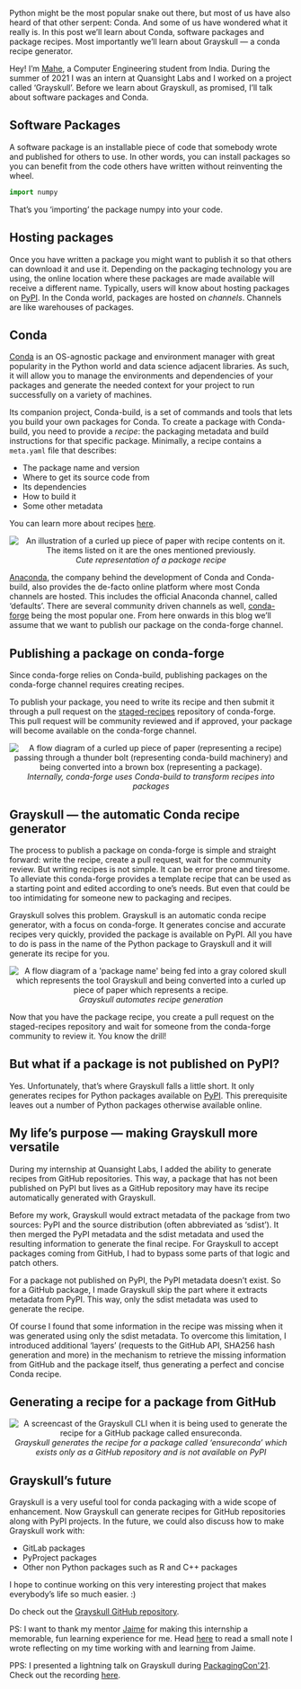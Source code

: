 <!--
.. title: Conda and Grayskull, the Masters of Software Packaging
.. slug: conda-grayskull-packaging
.. date: 2022-01-19 10:00:00 UTC+00:00
.. author: Mahe Iram Khan
.. tags: Conda, conda-forge, recipes, Grayskull, packaging, Python
.. category:
.. link:
.. description:
.. type: text
.. previewimage: /images/2022/01/grayskull.jpg
-->

Python might be the most popular snake out there, but most of us have also heard of that other serpent: Conda. And some of us have wondered what it really is. In this post we’ll learn about Conda, software packages and package recipes. Most importantly we’ll learn about Grayskull — a conda recipe generator.

<!-- TEASER_END -->

Hey! I’m [Mahe](https://twitter.com/IramMahe), a Computer Engineering student from India.
During the summer of 2021 I was an intern at Quansight Labs and I worked on a project called ‘Grayskull’.
Before we learn about Grayskull, as promised, I’ll talk about software packages and Conda.

## Software Packages
A software package is an installable piece of code that somebody wrote and published for others to use. In other words, you can install packages so you can benefit from the code others have written without reinventing the wheel.

```python
import numpy
```

That’s you ‘importing’ the package numpy into your code.

## Hosting packages
Once you have written a package you might want to publish it so that others can download it and use it. Depending on the packaging technology you are using, the online location where these packages are made available will receive a different name. Typically, users will know about hosting packages on [PyPI](https://pypi.org/). In the Conda world, packages are hosted on _channels_.
Channels are like warehouses of packages.

## Conda
[Conda](https://conda.io/en/latest/index.html) is an OS-agnostic package and environment manager with great popularity in the Python world and data science adjacent libraries. As such, it will allow you to manage the environments and dependencies of your packages and generate the needed context for your project to run successfully on a variety of machines.

Its companion project, Conda-build, is a set of commands and tools that lets you build your own packages for Conda. To create a package with Conda-build, you need to provide a _recipe_: the packaging metadata and build instructions for that specific package. Minimally, a recipe contains a `meta.yaml` file that describes:

- The package name and version
- Where to get its source code from
- Its dependencies
- How to build it
- Some other metadata

You can learn more about recipes [here](https://docs.conda.io/projects/conda-build/en/latest/resources/define-metadata.html#meta-yaml).

<p align="center">
    <img
     alt="An illustration of a curled up piece of paper with recipe contents on it. The items listed on it are the ones mentioned previously."
     src="/images/2022/01/recipe_animation.png" />
    <br />
    <i>Cute representation of a package recipe</i>
</p>


[Anaconda](https://anaconda.org/), the company behind the development of Conda and Conda-build, also provides the de-facto online platform where most Conda channels are hosted. This includes the official Anaconda channel, called ‘defaults’. There are several community driven channels as well, [conda-forge](https://conda-forge.org) being the most popular one.
From here onwards in this blog we’ll assume that we want to publish our package on the conda-forge channel.

## Publishing a package on conda-forge
Since conda-forge relies on Conda-build, publishing packages on the conda-forge channel requires creating recipes.

To publish your package, you need to write its recipe and then submit it through a pull request on the [staged-recipes](https://github.com/conda-forge/staged-recipes) repository of conda-forge. This pull request will be community reviewed and if approved, your package will become available on the conda-forge channel.

<p align="center">
    <img
     alt="A flow diagram of a curled up piece of paper (representing a recipe) passing through a thunder bolt (representing conda-build machinery) and being converted into a brown box (representing a package)."
     src="/images/2022/01/conda-build.png">
    <i><br>Internally, conda-forge uses Conda-build to transform recipes into packages</i>
</p>

## Grayskull — the automatic Conda recipe generator
The process to publish a package on conda-forge is simple and straight forward: write the recipe, create a pull request, wait for the community review. But writing recipes is not simple. It can be error prone and tiresome.
To alleviate this conda-forge provides a template recipe that can be used as a starting point and edited according to one’s needs. But even that could be too intimidating for someone new to packaging and recipes.

Grayskull solves this problem. Grayskull is an automatic conda recipe generator, with a focus on conda-forge. It generates concise and accurate recipes very quickly, provided the package is available on PyPI.
All you have to do is pass in the name of the Python package to Grayskull and it will generate its recipe for you.

<p align="center">
    <img
     alt="A flow diagram of a 'package name' being fed into a gray colored skull which represents the tool Grayskull and being converted into a curled up piece of paper which represents a recipe."
     src="/images/2022/01/package_name.png">
    <i><br>Grayskull automates recipe generation</i>
</p>

Now that you have the package recipe, you create a pull request on the staged-recipes repository and wait for someone from the conda-forge community to review it. You know the drill!

## But what if a package is not published on PyPI?
Yes. Unfortunately, that’s where Grayskull falls a little short. It only generates recipes for Python packages available on [PyPI](https://pypi.org/). This prerequisite leaves out a number of Python packages otherwise available online.

## My life’s purpose — making Grayskull more versatile
During my internship at Quansight Labs, I added the ability to generate recipes from GitHub repositories.
This way, a package that has not been published on PyPI but lives as a GitHub repository may have its recipe automatically generated with Grayskull.

Before my work, Grayskull would extract metadata of the package from two sources: PyPI and the source distribution (often abbreviated as ‘sdist’). It then merged the PyPI metadata and the sdist metadata and used the resulting information to generate the final recipe.
For Grayskull to accept packages coming from GitHub, I had to bypass some parts of that logic and patch others.

For a package not published on PyPI, the PyPI metadata doesn’t exist. So for a GitHub package, I made Grayskull skip the part where it extracts metadata from PyPI. This way, only the sdist metadata was used to generate the recipe.

Of course I found that some information in the recipe was missing when it was generated using only the sdist metadata. To overcome this limitation, I introduced additional ‘layers’ (requests to the GitHub API, SHA256 hash generation and more) in the mechanism to retrieve the missing information from GitHub and the package itself, thus generating a perfect and concise Conda recipe.

## Generating a recipe for a package from GitHub
<p align="center">
    <img
     alt="A screencast of the Grayskull CLI when it is being used to generate the recipe for a GitHub package called ensureconda."
     src="/images/2022/01/ensureconda.gif">
    <i><br>Grayskull generates the recipe for a package called ‘ensureconda’ which exists only as a GitHub repository and is not available on PyPI</i>
</p>

## Grayskull’s future
Grayskull is a very useful tool for conda packaging with a wide scope of enhancement.
Now Grayskull can generate recipes for GitHub repositories along with PyPI projects. In the future, we could also discuss how to make Grayskull work with:

- GitLab packages
- PyProject packages
- Other non Python packages such as R and C++ packages

I hope to continue working on this very interesting project that makes everybody’s life so much easier. :)

Do check out the [Grayskull GitHub repository](https://github.com/conda-incubator/grayskull).

PS: I want to thank my mentor [Jaime](https://twitter.com/jaime_rgp) for making this internship a memorable, fun learning experience for me. Head [here](https://maheiram.medium.com/my-godsent-god-lookalike-mentor-ee05b78c475b) to read a small note I wrote reflecting on my time working with and learning from Jaime.

PPS: I presented a lightning talk on Grayskull during [PackagingCon'21](https://packaging-con.org/). Check out the recording [here](https://youtu.be/BpRef4U-4sI?t=942).
